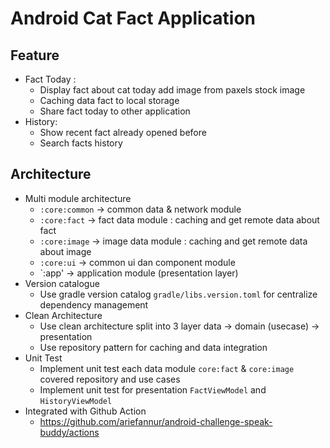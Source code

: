 # Android Cat Fact Application
## Feature
- Fact Today :
  - Display fact about cat today add image from paxels stock image 
  - Caching data fact to local storage
  - Share fact today to other application
- History: 
  - Show recent fact already opened before
  - Search facts history

## Architecture
- Multi module architecture 
  - `:core:common` -> common data & network module 
  - `:core:fact` -> fact data module : caching and get remote data about fact   
  - `:core:image` -> image data module : caching and get remote data about image
  - `:core:ui` -> common ui dan component module 
  - `:app' -> application module (presentation layer)
- Version catalogue 
  - Use gradle version catalog `gradle/libs.version.toml` for centralize dependency management
- Clean Architecture
  - Use clean architecture split into 3 layer data -> domain (usecase) -> presentation
  - Use repository pattern for caching and data integration
- Unit Test
  - Implement unit test each data module `core:fact` & `core:image` covered repository and use cases
  - Implement unit test for presentation `FactViewModel` and `HistoryViewModel`
- Integrated with Github Action
  - https://github.com/ariefannur/android-challenge-speak-buddy/actions


